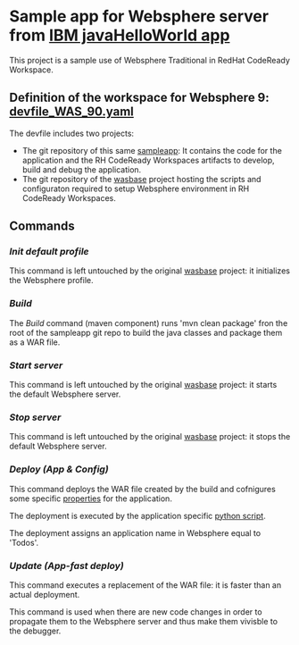 # Sample app for Websphere server from [IBM javaHelloWorld app](https://github.com/IBM-Cloud/java-helloworld)

This project is a sample use of Websphere Traditional in RedHat CodeReady Workspace.

## Definition of the workspace for Websphere 9: [devfile_WAS_90.yaml](./CodeReady/devfile_WAS_90.yaml)

The devfile includes two projects:

- The git repository of this same [sampleapp](https://github.com/cerbio/was_sample_app.git): It contains the code for the application and the RH CodeReady Workspaces artifacts to develop, build and debug the application.
- The git repository of the [wasbase](https://github.com/cerbio/codeready.git) project hosting the scripts and configuraton required to setup Websphere environment in RH CodeReady Workspaces.

## Commands

### _Init default profile_

This command is left untouched by the original  [wasbase](https://github.com/cerbio/codeready.git) project: it initializes the Websphere profile.

### _Build_

The _Build_ command (maven component) runs 'mvn clean package' fron the root of the sampleapp git repo to build the java classes and package them as a WAR file.

### _Start server_

This command is left untouched by the original  [wasbase](https://github.com/cerbio/codeready.git) project: it starts the default Websphere server.

### _Stop server_

This command is left untouched by the original  [wasbase](https://github.com/cerbio/codeready.git) project: it stops the default Websphere server.

### _Deploy (App & Config)_

This command deploys the WAR file created by the build and cofnigures some specific [properties](./was/was-config.props) for the application.

The deployment is executed by the application specific [python script](./was/install_app.py).

The deployment assigns an application name in Websphere equal to 'Todos'.

### _Update (App-fast deploy)_

This command executes a replacement of the WAR file: it is faster than an actual deployment.

This command is used when there are new code changes in order to propagate them to the Websphere server and thus make them vivisble to the debugger.
